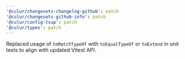 ```yaml
---
'@culur/changesets-changelog-github': patch
'@culur/changesets-github-info': patch
'@culur/config-tsup': patch
'@culur/types': patch
---
```


Replaced usage of `toMatchTypeOf` with `toEqualTypeOf` or `toExtend` in unit tests to align with updated Vitest API.

